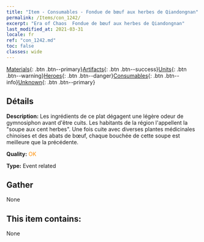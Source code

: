 ```yaml
---
title: "Item - Consumables - Fondue de bœuf aux herbes de Qiandongnan"
permalink: /Items/con_1242/
excerpt: "Era of Chaos  Fondue de bœuf aux herbes de Qiandongnan"
last_modified_at: 2021-03-31
locale: fr
ref: "con_1242.md"
toc: false
classes: wide
---
```

 [Materials](/fr/Items/){: .btn .btn--primary}[Artifacts](/fr/Items/Artifacts/){: .btn .btn--success}[Units](/fr/Items/Units/){: .btn .btn--warning}[Heroes](/fr/Items/Heroes/){: .btn .btn--danger}[Consumables](/fr/Items/Consumables/){: .btn .btn--info}[Unknown](/fr/Items/Unknown/){: .btn .btn--primary}

## Détails
 **Description:** Les ingrédients de ce plat dégagent une légère odeur de gymnosiphon avant d'être cuits. Les habitants de la région l'appellent la \"soupe aux cent herbes\". Une fois cuite avec diverses plantes médicinales chinoises et des abats de bœuf, chaque bouchée de cette soupe est meilleure que la précédente.

 **Quality:** <span style="color: #FF8C00">OK</span>

 **Type:** Event related

## Gather

  None

## This item contains:

  None

